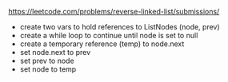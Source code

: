 
https://leetcode.com/problems/reverse-linked-list/submissions/

* create two vars to hold references to ListNodes (node, prev) 
* create a while loop to continue until node is set to null 
* create a temporary reference (temp) to node.next 
* set node.next to prev 
* set prev to node  
* set node to temp 


